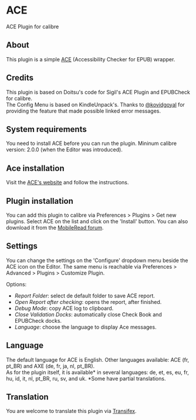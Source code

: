 ACE
=========

ACE Plugin for calibre

## About

This plugin is a simple [ACE](https://github.com/daisy/ace) (Accessibility Checker for EPUB) wrapper.

## Credits
<p>This plugin is based on Doitsu's code for Sigil's ACE Plugin and EPUBCheck for calibre.
<br/>The Config Menu is based on KindleUnpack's. Thanks to <a href="https://github.com/kovidgoyal">@kovidgoyal</a> for providing the feature that made possible linked error messages.</p>

## System requirements

You need to install ACE before you can run the plugin. Mininum calibre version: 2.0.0 (when the Editor was introduced).

## Ace installation

Visit the [ACE's website](https://daisy.github.io/ace/getting-started/installation/) and follow the instructions.

## Plugin installation

You can add this plugin to calibre via Preferences > Plugins > Get new plugins. Select ACE on the list and click on the 'Install' button. You can also download it from the [MobileRead forum](https://www.mobileread.com/forums/showthread.php?t=313848).

## Settings

You can change the settings on the 'Configure' dropdown menu beside the ACE icon on the Editor. The same menu is reachable via Preferences > Advanced > Plugins > Customize Plugin.

Options:

 * <i>Report Folder</i>: select de default folder to save ACE report.
 * <i>Open Report after checking</i>: opens the report, after finished.
 * <i>Debug Mode</i>: copy ACE log to clipboard.
 * <i>Close Validation Docks</i>: automatically close Check Book and EPUBCheck docks.
 * <i>Language</i>: choose the language to display Ace messages.

## Language

<p>The default language for ACE is English. Other languages available: ACE (fr, pt_BR) and AXE (de, fr, ja, nl, pt_BR).
<br/>As for the plugin itself, it is available* in several languages: de, et, es, eu, fr, hu, id, it, nl, pt_BR, ru, sv, and uk. *Some have partial translations.</p>

## Translation

You are welcome to translate this plugin via [Transifex](https://www.transifex.com/calibre/calibre-plugins/ace/).
